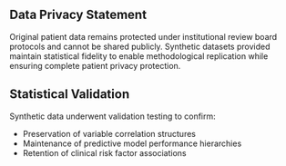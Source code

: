## Data Privacy Statement

Original patient data remains protected under institutional 
review board protocols and cannot be shared publicly. 
Synthetic datasets provided maintain statistical fidelity 
to enable methodological replication while ensuring 
complete patient privacy protection.

## Statistical Validation

Synthetic data underwent validation testing to confirm:
- Preservation of variable correlation structures
- Maintenance of predictive model performance hierarchies
- Retention of clinical risk factor associations

